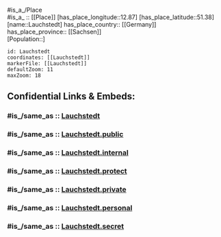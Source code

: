 ﻿---
confidential: public
isDeleted: false
location:
- 51.38
- 12.87
mapmarker: city
mapzoom:
- 7
- 12
SpocWebEntityId: 31869
tags:
- geo/City
type: City
---

#is_a_/Place  
#is_a_ :: [[Place]] 
[has_place_longitude::12.87] 
[has_place_latitude::51.38] 
[name::Lauchstedt] 
has_place_country:: [[Germany]]  
has_place_province:: [[Sachsen]]  
[Population::] 



```leaflet
id: Lauchstedt
coordinates: [[Lauchstedt]] 
markerFile: [[Lauchstedt]] 
defaultZoom: 11 
maxZoom: 18
```


## Confidential Links & Embeds: 

### #is_/same_as :: [Lauchstedt](/_Standards/Earth/Continent/Europe/Europe~Central/Germany/Germany~East/Sachsen/counties~Sachsen/Leipzig/cities~Leipzig/Lossatal/City/Lauchstedt.md) 

### #is_/same_as :: [Lauchstedt.public](/_public/Earth/Continent/Europe/Europe~Central/Germany/Germany~East/Sachsen/counties~Sachsen/Leipzig/cities~Leipzig/Lossatal/City/Lauchstedt.public.md) 

### #is_/same_as :: [Lauchstedt.internal](/_internal/Earth/Continent/Europe/Europe~Central/Germany/Germany~East/Sachsen/counties~Sachsen/Leipzig/cities~Leipzig/Lossatal/City/Lauchstedt.internal.md) 

### #is_/same_as :: [Lauchstedt.protect](/_protect/Earth/Continent/Europe/Europe~Central/Germany/Germany~East/Sachsen/counties~Sachsen/Leipzig/cities~Leipzig/Lossatal/City/Lauchstedt.protect.md) 

### #is_/same_as :: [Lauchstedt.private](/_private/Earth/Continent/Europe/Europe~Central/Germany/Germany~East/Sachsen/counties~Sachsen/Leipzig/cities~Leipzig/Lossatal/City/Lauchstedt.private.md) 

### #is_/same_as :: [Lauchstedt.personal](/_personal/Earth/Continent/Europe/Europe~Central/Germany/Germany~East/Sachsen/counties~Sachsen/Leipzig/cities~Leipzig/Lossatal/City/Lauchstedt.personal.md) 

### #is_/same_as :: [Lauchstedt.secret](/_secret/Earth/Continent/Europe/Europe~Central/Germany/Germany~East/Sachsen/counties~Sachsen/Leipzig/cities~Leipzig/Lossatal/City/Lauchstedt.secret.md)

